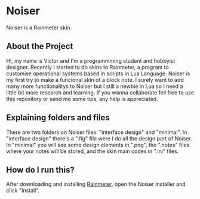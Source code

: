 <h1>
  Noiser
  </h1>

<p>
  Noiser is a Rainmeter skin.
  </p>

<h2>
  About the Project
  </h2>

<p> 
  Hi, my name is Victor and I'm a programmming student and hobbyist designer. Recently I started to do skins to Rainmeter, a program to customise operational systems based in scripts in Lua Language. Noiser is my first try to make a funcional skin of a block note. I surely want to add many more functionalitys to Noiser but I still a newbie in Lua so I need a little bit more research and learning. If you wanna collaborate fell free to use this repository or send me some tips, any help is appreciated.
  </p>

<h2>
  Explaining folders and files
  </h2>

<p>
  There are two folders on Noiser files: "interface design" and "minimal". In "interface design" there's a ".fig" file were I do all the design part of Noiser. In "minimal" you will see some design elements in ".png", the ".notes" files where your notes will be stored, and the skin main codes in ".ini" files.

<h2>
  How do I run this?
  </h2>

<p>
  After downloading and installing <a href="link" target="_blank">Rainmeter</a>, open the Noiser installer and click "Install".
  </p>
